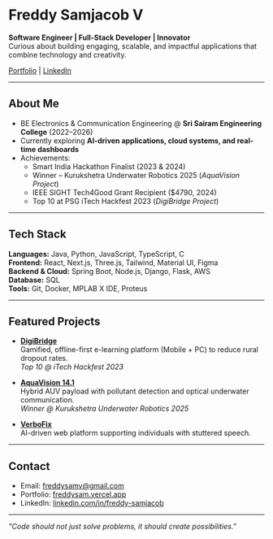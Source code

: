 # Freddy Samjacob V

**Software Engineer | Full-Stack Developer | Innovator**  
Curious about building engaging, scalable, and impactful applications that combine technology and creativity.  

[Portfolio](https://freddysam.vercel.app) | [LinkedIn](https://www.linkedin.com/in/freddy-samjacob/) 

---

## About Me
- BE Electronics & Communication Engineering @ **Sri Sairam Engineering College** (2022–2026)  
- Currently exploring **AI-driven applications, cloud systems, and real-time dashboards**  
- Achievements:  
  - Smart India Hackathon Finalist (2023 & 2024)  
  - Winner – Kurukshetra Underwater Robotics 2025 (*AquaVision Project*)  
  - IEEE SIGHT Tech4Good Grant Recipient ($4790, 2024)  
  - Top 10 at PSG iTech Hackfest 2023 (*DigiBridge Project*)  

---

## Tech Stack
**Languages:** Java, Python, JavaScript, TypeScript, C  
**Frontend:** React, Next.js, Three.js, Tailwind, Material UI, Figma  
**Backend & Cloud:** Spring Boot, Node.js, Django, Flask, AWS  
**Database:** SQL  
**Tools:** Git, Docker, MPLAB X IDE, Proteus  

---

## Featured Projects
- [**DigiBridge**](https://freddysam.vercel.app/digibridge)  
  Gamified, offline-first e-learning platform (Mobile + PC) to reduce rural dropout rates.  
  *Top 10 @ iTech Hackfest 2023*  

- [**AquaVision 14.1**](https://freddysam.vercel.app/aquavision)  
  Hybrid AUV payload with pollutant detection and optical underwater communication.  
  *Winner @ Kurukshetra Underwater Robotics 2025*  

- [**VerboFix**](https://github.com/FreddySam09/verbofix)  
  AI-driven web platform supporting individuals with stuttered speech.  

---

## Contact
- Email: freddysamv@gmail.com  
- Portfolio: [freddysam.vercel.app](https://freddysam.vercel.app)  
- LinkedIn: [linkedin.com/in/freddy-samjacob](https://www.linkedin.com/in/freddy-samjacob/)  

---

*"Code should not just solve problems, it should create possibilities."*  


<!--
**FreddySam09/FreddySam09** is a ✨ _special_ ✨ repository because its `README.md` (this file) appears on your GitHub profile.

Here are some ideas to get you started:

- 🔭 I’m currently working on ...
- 🌱 I’m currently learning ...
- 👯 I’m looking to collaborate on ...
- 🤔 I’m looking for help with ...
- 💬 Ask me about ...
- 📫 How to reach me: ...
- 😄 Pronouns: ...
- ⚡ Fun fact: ...
-->
